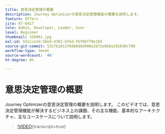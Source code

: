 ```yaml
---
title: 意思決定管理の概要
description: Journey Optimizerの意思決定管理機能の概要を説明します。
feature: Offers
jira: KT-6417
role: Admin, Developer, Leader, User
level: Beginner
thumbnail: 326961.jpg
exl-id: 551cce3d-58e9-4302-bfbd-fbf86f79e183
source-git-commit: 5317b181370db8d8d908e2872e668a192830c780
workflow-type: tm+mt
source-wordcount: '46'
ht-degree: 0%

---
```


# 意思決定管理の概要

Journey Optimizerの意思決定管理の概要を説明します。 このビデオでは、意思決定管理機能が解決するビジネス上の課題、その主な機能、基本的なアーキテクチャ、主なユースケースについて説明します。

>[!VIDEO](https://video.tv.adobe.com/v/326961?quality=12&learn=on){transcript=true}



